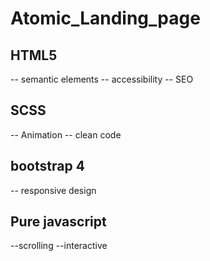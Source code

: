# Atomic_Landing_page

## HTML5
-- semantic elements
-- accessibility
-- SEO

## SCSS
-- Animation
-- clean code

## bootstrap 4
-- responsive design

## Pure javascript
--scrolling
--interactive
